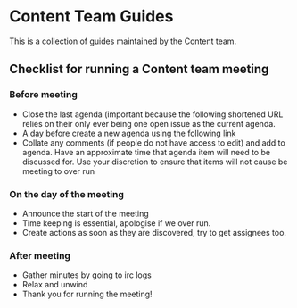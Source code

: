# Content Team Guides

This is a collection of guides maintained by the Content team.

## Checklist for running a Content team meeting

### Before meeting 

- Close the last agenda (important because the following shortened URL relies on their only ever being one open issue as the current agenda.
- A day before create a new agenda using the following [link](https://github.com/rust-community/content-team/issues/new?template=meeting_agenda.md)
- Collate any comments (if people do not have access to edit) and add to agenda. Have an approximate time that agenda item will need to be discussed for. Use your discretion to ensure that items will not cause be meeting to over run

### On the day of the meeting

- Announce the start of the meeting
- Time keeping is essential, apologise if we over run.
- Create actions as soon as they are discovered, try to get assignees too.

### After meeting

- Gather minutes by going to irc logs
- Relax and unwind
- Thank you for running the meeting!


